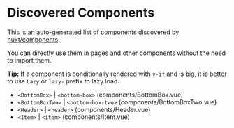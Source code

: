 # Discovered Components

This is an auto-generated list of components discovered by [nuxt/components](https://github.com/nuxt/components).

You can directly use them in pages and other components without the need to import them.

**Tip:** If a component is conditionally rendered with `v-if` and is big, it is better to use `Lazy` or `lazy-` prefix to lazy load.

- `<BottomBox>` | `<bottom-box>` (components/BottomBox.vue)
- `<BottomBoxTwo>` | `<bottom-box-two>` (components/BottomBoxTwo.vue)
- `<Header>` | `<header>` (components/Header.vue)
- `<Item>` | `<item>` (components/Item.vue)
